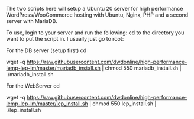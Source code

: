 The two scripts here will setup a Ubuntu 20 server for high performance WordPress/WooCommerce hosting with Ubuntu, Nginx, PHP and a second server with MariaDB.

To use, login to your server and run the following: cd to the directory you want to put the script in. I usually just go to root:

For the DB server (setup first)
cd

wget -q https://raw.githubusercontent.com/dwdonline/high-performance-lemp-lep-lm/master/mariadb_install.sh | chmod 550 mariadb_install.sh | ./mariadb_install.sh


For the WebServer
cd

wget -q https://raw.githubusercontent.com/dwdonline/high-performance-lemp-lep-lm/master/lep_install.sh | chmod 550 lep_install.sh | ./lep_install.sh
